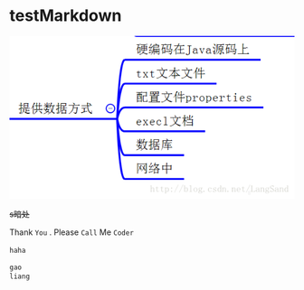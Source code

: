 # testMarkdown
![alt text](20161227150214670.png "haha")

~~s暗处~~



<!--以下是本文的脚注和超链接-->

Thank `You` . Please `Call` Me `Coder`

`haha                                                                                                                             `
```wo
gao
liang
```
